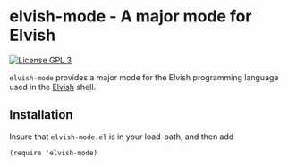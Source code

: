 elvish-mode - A major mode for Elvish
=====================================

[![License GPL 3][badge-license]][license]

`elvish-mode` provides a major mode for the Elvish programming language
used in the [Elvish][] shell.

Installation
------------

Insure that `elvish-mode.el` is in your load-path, and then add

    (require 'elvish-mode)

[Elvish]: http://elvish.io
[badge-license]: https://img.shields.io/badge/license-GPL_3-green.svg?dummy
[license]: https://github.com/ALSchwalm/elvish-mode/blob/master/LICENSE
